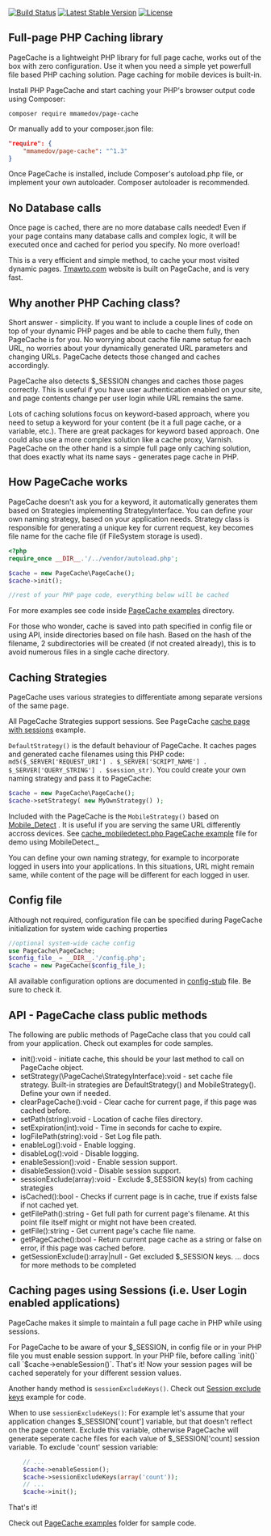 [![Build Status](https://travis-ci.org/mmamedov/page-cache.svg?branch=master)](https://travis-ci.org/mmamedov/page-cache) [![Latest Stable Version](http://img.shields.io/packagist/v/mmamedov/page-cache.svg)](https://packagist.org/packages/mmamedov/page-cache) [![License](https://img.shields.io/packagist/l/mmamedov/page-cache.svg)](https://packagist.org/packages/mmamedov/page-cache) 

Full-page PHP Caching library
----
PageCache is a lightweight PHP library for full page cache, works out of the box with zero configuration. Use it when you need a simple yet powerfull file based PHP caching solution. Page caching for mobile devices is built-in.

Install PHP PageCache and start caching your PHP's browser output code using Composer:
```
composer require mmamedov/page-cache
```
Or manually add to your composer.json file:
```json
"require": {
    "mmamedov/page-cache": "^1.3"
}
```
Once PageCache is installed, include Composer's autoload.php file, or implement your own autoloader. Composer autoloader is recommended.

No Database calls
----
Once page is cached, there are no more database calls needed! Even if your page contains many database calls and complex logic, it will be executed once and cached for period you specify. No more overload!

This is a very efficient and simple method, to cache your most visited dynamic pages. [Tmawto.com](https://www.tmawto.com) website is built on PageCache, and is very fast.

Why another PHP Caching class?
----
Short answer - simplicity. If you want to include a couple lines of code on top of your dynamic PHP pages and be able to cache them fully, then PageCache is for you. No worrying about cache file name setup for each URL, no worries about your dynamically generated URL parameters and changing URLs. PageCache detects those changed and caches accordingly.

PageCache also detects $_SESSION changes and caches those pages correctly. This is useful if you have user authentication enabled on your site, and page contents change per user login while URL remains the same.

Lots of caching solutions focus on keyword-based approach, where you need to setup a keyword for your content (be it a full page cache, or a variable, etc.). There are great packages for keyword based approach. One could also use a more complex solution like a cache proxy, Varnish. PageCache on the other hand is a simple full page only caching solution, that does exactly what its name says - generates page cache in PHP.   

How PageCache works
----
PageCache doesn't ask you for a keyword, it automatically generates them based on Strategies implementing StrategyInterface. You can define your own naming strategy, based on your application needs.
Strategy class is responsible for generating a unique key for current request, key becomes file name for the cache file (if FileSystem storage is used).

```php
<?php
require_once __DIR__.'/../vendor/autoload.php';

$cache = new PageCache\PageCache();
$cache->init();

//rest of your PHP page code, everything below will be cached
```
For more examples see code inside [PageCache examples](examples/) directory.

For those who wonder, cache is saved into path specified in config file or using API, inside directories based on file hash. Based on the hash of the filename, 2 subdirectories will be created (if not created already), this is to avoid numerous files in a single cache directory. 

Caching Strategies
------------------
PageCache uses various strategies to differentiate among separate versions of the same page. 

All PageCache Strategies support sessions. See PageCache [cache page with sessions](examples/demo-session-support.php) example.

`DefaultStrategy()` is the default behaviour of PageCache. It caches pages and generated cache filenames using this PHP code: `md5($_SERVER['REQUEST_URI'] . $_SERVER['SCRIPT_NAME'] . $_SERVER['QUERY_STRING'] . $session_str)`. You could create your own naming strategy and pass it to PageCache:

```php
$cache = new PageCache\PageCache();
$cache->setStrategy( new MyOwnStrategy() );
```

Included with the PageCache is the `MobileStrategy()` based on [Mobile_Detect](https://github.com/serbanghita/Mobile-Detect) . It is useful if you are serving the same URL differently accross devices. See [cache_mobiledetect.php PageCache example](examples/cache_mobiledetect.php) file for demo using MobileDetect._

You can define your own naming strategy, for example to incorporate logged in users into your applications. In this situations, URL might remain same, while content of the page will be different for each logged in user.

Config file
----
Although not required, configuration file can be specified during PageCache initialization for system wide caching properties

```php
//optional system-wide cache config
use PageCache\PageCache;
$config_file_ = __DIR__.'/config.php';
$cache = new PageCache($config_file_);
```

All available configuration options are documented in [config-stub](src/config-stub.php) file. Be sure to check it.

API - PageCache class public methods
------------------------------------
The following are public methods of PageCache class that you could call from your application. Check out examples for code samples.

- init():void - initiate cache, this should be your last method to call on PageCache object.
- setStrategy(\PageCache\StrategyInterface):void - set cache file strategy. Built-in strategies are DefaultStrategy() and MobileStrategy(). Define your own if needed.
- clearPageCache():void - Clear cache for current page, if this page was cached before.
- setPath(string):void - Location of cache files directory.
- setExpiration(int):void - Time in seconds for cache to expire.
- logFilePath(string):void - Set Log file path.
- enableLog():void - Enable logging.
- disableLog():void - Disable logging.
- enableSession():void - Enable session support.
- disableSession():void - Disable session support.
- sessionExclude(array):void - Exclude $_SESSION key(s) from caching strategies 
- isCached():bool - Checks if current page is in cache, true if exists false if not cached yet.
- getFilePath():string - Get full path for current page's filename. At this point file itself might or might not have been created.
- getFile():string - Get current page's cache file name.
- getPageCache():bool - Return current page cache as a string or false on error, if this page was cached before.
- getSessionExclude():array|null - Get excluded $_SESSION keys.
... docs for more methods to be completed

Caching pages using Sessions (i.e. User Login enabled applications)
-------------------------------------------------------------------
PageCache makes it simple to maintain a full page cache in PHP while using sessions.

For PageCache to be aware of your $_SESSION, in config file or in your PHP file you must enable session support.
In your PHP file, before calling `init()` call `$cache->enableSession()`. That's it! Now your session pages will be cached seperately for your different session values. 

Another handy method is `sessionExcludeKeys()`. Check out [Session exclude keys](examples/demo-session-exclude-keys.php) example for code.

When to use `sessionExcludeKeys()`: For example let's assume that your application changes $_SESSION['count'] variable, but that doesn't reflect on the page content.
Exclude this variable, otherwise PageCache will generate seperate cache files for each value of $_SESSION['count] session variable. To exclude 'count' session variable:
```php
    // ...
    $cache->enableSession();
    $cache->sessionExcludeKeys(array('count'));
    // ...
    $cache->init();
```

That's it!

Check out [PageCache examples](examples/) folder for sample code.
